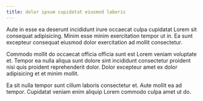 ```yaml
---
title: dolor ipsum cupidatat eiusmod laboris
---
```


Aute in esse ea deserunt incididunt irure occaecat culpa cupidatat Lorem sit consequat adipisicing. Minim esse minim exercitation tempor ut in. Ea sunt excepteur consequat eiusmod dolor exercitation ad mollit consectetur.

Commodo mollit do occaecat officia officia sunt est Lorem veniam voluptate et. Tempor ea nulla aliqua sunt dolore sint incididunt consectetur proident nisi quis proident reprehenderit dolor. Dolor excepteur amet ex dolor adipisicing et et minim mollit.

Ea sit nulla tempor sunt cillum laboris consectetur et. Aute mollit ea ad tempor. Cupidatat veniam enim aliquip Lorem commodo culpa amet ut do.